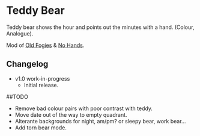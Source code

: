 Teddy Bear
==========
Teddy bear shows the hour and points out the minutes with a hand. (Colour, Analogue).

Mod of [Old Fogies](https://github.com/tdsbtoes/OldFogies) & [No Hands](https://github.com/sdneon/NoHands).

## Changelog
* v1.0 work-in-progress
  * Initial release.
 
##TODO
* Remove bad colour pairs with poor contrast with teddy.
* Move date out of the way to empty quadrant.
* Alterante backgrounds for night, am/pm? or sleepy bear, work bear...
* Add torn bear mode.
